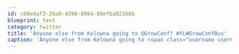 ```yaml
---
id: c80edaf3-2ba9-4398-8964-88efba82166b
blueprint: text
category: twitter
title: 'Anyone else from Kelowna going to @GrowConf? #YLWGrowConfBus'
caption: 'Anyone else from Kelowna going to <span class="username username_linked">@<a href="https://twitter.com/GrowConf" title="GROWConf">GrowConf</a></span>? <span class="hashtag hashtag_local">#<a href="http://tweettemp.darylchymko.ca/?tag=ylwgrowconfbus">YLWGrowConfBus</a>'
---
```

